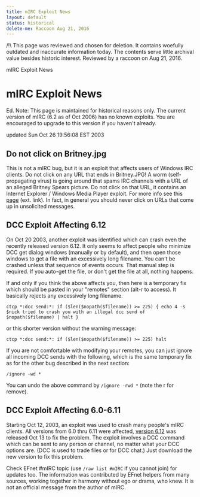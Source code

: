 ```yaml
---
title: mIRC Exploit News
layout: default
status: historical
delete-me: Raccoon Aug 21, 2016
---
```


/!\ This page was reviewed and chosen for deletion.
It contains woefully outdated and inaccurate information today.
The contents serve little archival value besides historic interest.
Reviewed by a raccoon on Aug 21, 2016.

mIRC Exploit News

# mIRC Exploit News

Ed. Note: This page is maintained for historical reasons only. The current
version of mIRC (6.2 as of Oct 2006) has no known exploits. You are encouraged
to upgrade to this version if you haven't already.

updated Sun Oct 26 19:56:08 EST 2003

## Do not click on Britney.jpg

This is not a mIRC bug, but it is an exploit that affects users of Windows IRC
clients. Do not click on any URL that ends in Britney.JPG! A worm (self-
propagating virus) is going around that spams IRC channels with a URL of an
alleged Britney Spears picture. Do not click on that URL, it contains an
Internet Explorer / Windows Media Player exploit. For more info see this
[page](http://charmy.tky.hut.fi/brit.txt) (ext. link). In fact, in general you
should never click on URLs that come up in unsolicited messages.

## DCC Exploit Affecting 6.12

On Oct 20 2003, another exploit was identified which can crash even the
recently released version 6.12. It only seems to affect people who minimize
DCC get dialog windows (manually or by default), and then open those windows
to get a file with an excessively long filename. You can't be crashed unless
that sequence of events occurs. That manual step is required. If you auto-get
the file, or don't get the file at all, nothing happens.

If and only if you think the above affects you, then here is a temporary fix
which should be pasted in your "remotes" section (alt-r to access). It
basically rejects any excessively long filename.

`ctcp *:dcc send:*: if ($len($nopath($filename)) >= 225) { echo 4 -s $nick
tried to crash you with an illegal dcc send of $nopath($filename) | halt }`

or this shorter version without the warning message:

`ctcp *:dcc send:*: if ($len($nopath($filename)) >= 225) halt`

If you are not comfortable with modifying your remotes, you can just ignore
all incoming DCC sends with the following, which is the same temporary fix as
for the other bug described in the next section:

`/ignore -wd *`

You can undo the above command by `/ignore -rwd *` (note the r for remove).

## DCC Exploit Affecting 6.0-6.11

Starting Oct 12, 2003, an exploit was used to crash many people's mIRC
clients. All versions from 6.0 thru 6.11 were affected, [version
6.12](http://www.mirc.com/get.html) was released Oct 13 to fix the problem.
The exploit involves a DCC command which can be sent to any person or channel,
no matter what your DCC options are. (DCC is used to trade files or for DCC
chat.) Just download the new version to fix this problem.

Check EFnet #mIRC topic (use `/raw list #mIRC` if you cannot join) for updates
too. The information was contributed by EFnet helpers from many sources,
working together in harmony without ego or drama, who knew. It is not an
official message from the author of mIRC.
